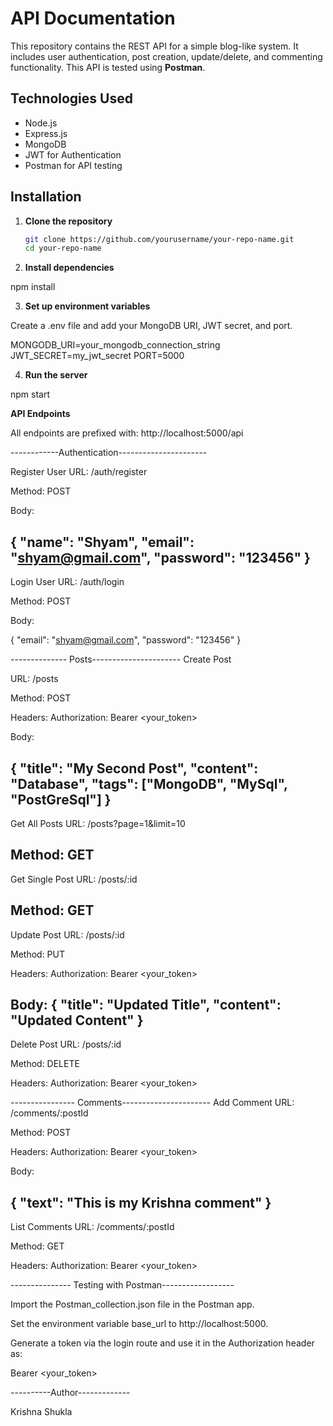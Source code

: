 #  API Documentation

This repository contains the REST API for a simple blog-like system. It includes user authentication, post creation, update/delete, and commenting functionality. This API is tested using **Postman**.

##  Technologies Used

- Node.js
- Express.js
- MongoDB
- JWT for Authentication
- Postman for API testing

##  Installation

1. **Clone the repository**  
   ```bash
   git clone https://github.com/yourusername/your-repo-name.git
   cd your-repo-name

2. **Install dependencies**

npm install

3. **Set up environment variables**

Create a .env file and add your MongoDB URI, JWT secret, and port.


MONGODB_URI=your_mongodb_connection_string
JWT_SECRET=my_jwt_secret
PORT=5000

4. **Run the server**

npm start

**API Endpoints**

All endpoints are prefixed with: http://localhost:5000/api

------------Authentication----------------------

 Register User
URL: /auth/register

Method: POST

Body:

{
  "name": "Shyam",
  "email": "shyam@gmail.com",
  "password": "123456"
}
-------
 Login User
URL: /auth/login

Method: POST

Body:

{
  "email": "shyam@gmail.com",
  "password": "123456"
}

-------------- Posts----------------------
 Create Post

URL: /posts

Method: POST

Headers: Authorization: Bearer <your_token>

Body:

{
  "title": "My Second Post",
  "content": "Database",
  "tags": ["MongoDB", "MySql", "PostGreSql"]
}
------
 Get All Posts
URL: /posts?page=1&limit=10

Method: GET
------
 Get Single Post
URL: /posts/:id

Method: GET
-------
 Update Post
URL: /posts/:id

Method: PUT

Headers: Authorization: Bearer <your_token>

Body:
{
  "title": "Updated Title",
  "content": "Updated Content"
}
-------
 Delete Post
URL: /posts/:id

Method: DELETE

Headers: Authorization: Bearer <your_token>

---------------- Comments----------------------
 Add Comment
URL: /comments/:postId

Method: POST

Headers: Authorization: Bearer <your_token>

Body:

{
  "text": "This is my Krishna comment"
}
-----
 List Comments
URL: /comments/:postId

Method: GET

Headers: Authorization: Bearer <your_token>

--------------- Testing with Postman------------------

Import the Postman_collection.json file in the Postman app.

Set the environment variable base_url to http://localhost:5000.

Generate a token via the login route and use it in the Authorization header as:

Bearer <your_token>

----------Author-------------

Krishna Shukla



